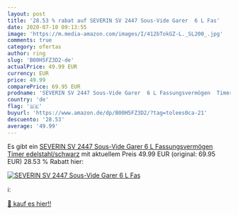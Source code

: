 ```yaml
---
layout: post
title: '28.53 % rabat auf SEVERIN SV 2447 Sous-Vide Garer  6 L Fas'
date: 2020-07-10 09:13:55
image: 'https://m.media-amazon.com/images/I/412bTokGZ-L._SL200_.jpg'
comments: true
category: ofertas
author: ring
slug: 'B00H5FZ3D2-de'
actualPrice: 49.99 EUR
currency: EUR
price: 49.99
comparePrice: 69.95 EUR
prodname: 'SEVERIN SV 2447 Sous-Vide Garer  6 L Fassungsvermögen  Timer  edelstahl/schwarz'
country: 'de'
flag: '🇩🇪'
buyurl: 'https://www.amazon.de/dp/B00H5FZ3D2/?tag=tolees0ca-21'
descuento: '28.53'
average: '49.99'
---
```


Es gibt ein [SEVERIN SV 2447 Sous-Vide Garer  6 L Fassungsvermögen  Timer  edelstahl/schwarz](https://www.amazon.de/dp/B00H5FZ3D2/?tag=tolees0ca-21) mit aktuellem Preis 49.99 EUR (original: 69.95 EUR) 28.53 % Rabatt hier:

[![SEVERIN SV 2447 Sous-Vide Garer  6 L Fas](https://m.media-amazon.com/images/I/412bTokGZ-L._SL200_.jpg)](https://www.amazon.de/dp/B00H5FZ3D2/?tag=tolees0ca-21)

ℹ️:


[🛒 kauf es hier!!](https://www.amazon.de/dp/B00H5FZ3D2/?tag=tolees0ca-21)
